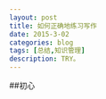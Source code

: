 ```yaml
---
layout: post
title: 如何正确地练习写作
date: 2015-3-02
categories: blog
tags: [总结,知识管理]
description: TRY。
---
```


##初心



